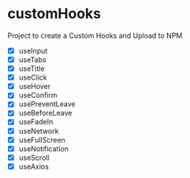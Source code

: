 # customHooks

Project to create a Custom Hooks and Upload to NPM

- [x] useInput
- [x] useTabs
- [x] useTitle
- [x] useClick
- [x] useHover
- [x] useConfirm
- [x] usePreventLeave
- [x] useBeforeLeave
- [x] useFadeIn
- [x] useNetwork
- [x] useFullScreen
- [x] useNotification
- [x] useScroll
- [x] useAxios
